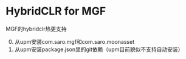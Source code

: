 # HybridCLR for MGF

MGF的hybridclr热更支持

0. 从upm安装com.saro.mgf和com.saro.moonasset
1. 从upm安装package.json里的git依赖（upm目前貌似不支持自动安装）